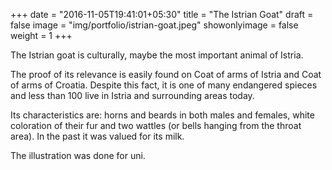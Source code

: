 +++
date = "2016-11-05T19:41:01+05:30"
title = "The Istrian Goat"
draft = false
image = "img/portfolio/istrian-goat.jpeg"
showonlyimage = false
weight = 1
+++

The Istrian goat is culturally, maybe the most important animal of Istria. 
<!--more-->

The proof of its relevance is easily found on Coat of arms of Istria and Coat of arms of Croatia. Despite this fact, it is one of many endangered spieces and less than 100 live in Istria and surrounding areas today.

Its characteristics are: horns and beards in both males and females, white coloration of their fur and two wattles (or bells hanging from the throat area).
In the past it was valued for its milk.

The illustration was done for uni. 
